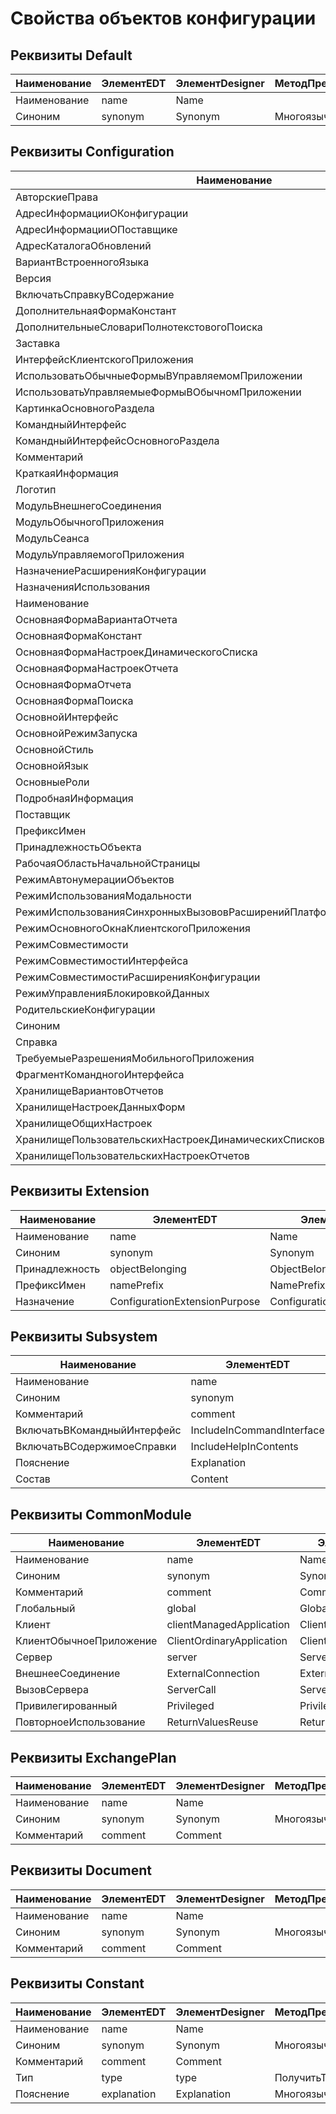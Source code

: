 # Свойства объектов конфигурации

## Реквизиты Default

| Наименование | ЭлементEDT | ЭлементDesigner | МетодПреобразования |
| ------------ | ---------- | --------------- | ------------------- |
| Наименование | name       | Name            |                     |
| Синоним      | synonym    | Synonym         | МногоязычнаяСтрока  |

## Реквизиты Configuration

| Наименование                                                            | ЭлементEDT                                      | ЭлементDesigner                                 | МетодПреобразования |
| ----------------------------------------------------------------------- | ----------------------------------------------- | ----------------------------------------------- | ------------------- |
| АвторскиеПрава                                                          | copyright                                       | Copyright                                       | МногоязычнаяСтрока  |
| АдресИнформацииОКонфигурации                                            | configurationInformationAddress                 | ConfigurationInformationAddress                 | МногоязычнаяСтрока  |
| АдресИнформацииОПоставщике                                              | vendorInformationAddress                        | VendorInformationAddress                        | МногоязычнаяСтрока  |
| АдресКаталогаОбновлений                                                 | updateCatalogAddress                            | UpdateCatalogAddress                            |                     |
| ВариантВстроенногоЯзыка                                                 | scriptVariant                                   | ScriptVariant                                   |                     |
| Версия                                                                  | version                                         | Version                                         |                     |
| ВключатьСправкуВСодержание                                              | includeHelpInContents                           | IncludeHelpInContents                           |                     |
| ДополнительнаяФормаКонстант                                             | auxiliaryConstantsForm                          | AuxiliaryConstantsForm                          |                     |
| ДополнительныеСловариПолнотекстовогоПоиска                              | additionalFullTextSearchDictionaries            | AdditionalFullTextSearchDictionaries            |                     |
| Заставка                                                                | splash                                          | Splash                                          |                     |
| ИнтерфейсКлиентскогоПриложения                                          | clientApplicationInterface                      | ClientApplicationInterface                      |                     |
| ИспользоватьОбычныеФормыВУправляемомПриложении                          | useOrdinaryFormInManagedApplication             | UseOrdinaryFormInManagedApplication             |                     |
| ИспользоватьУправляемыеФормыВОбычномПриложении                          | useManagedFormInOrdinaryApplication             | UseManagedFormInOrdinaryApplication             |                     |
| КартинкаОсновногоРаздела                                                | mainSectionPicture                              | MainSectionPicture                              |                     |
| КомандныйИнтерфейс                                                      | commandInterface                                | CommandInterface                                |                     |
| КомандныйИнтерфейсОсновногоРаздела                                      | mainSectionCommandInterface                     | MainSectionCommandInterface                     |                     |
| Комментарий                                                             | comment                                         | Comment                                         | МногоязычнаяСтрока  |
| КраткаяИнформация                                                       | briefInformation                                | BriefInformation                                | МногоязычнаяСтрока  |
| Логотип                                                                 | logo                                            | Logo                                            |                     |
| МодульВнешнегоСоединения                                                | externalConnectionModule                        | ExternalConnectionModule                        |                     |
| МодульОбычногоПриложения                                                | ordinaryApplicationModule                       | OrdinaryApplicationModule                       |                     |
| МодульСеанса                                                            | sessionModule                                   | SessionModule                                   |                     |
| МодульУправляемогоПриложения                                            | managedApplicationModule                        | ManagedApplicationModule                        |                     |
| НазначениеРасширенияКонфигурации                                        | configurationExtensionPurpose                   | ConfigurationExtensionPurpose                   |                     |
| НазначенияИспользования                                                 | usePurposes                                     | UsePurposes                                     |                     |
| Наименование                                                            | name                                            | Name                                            |                     |
| ОсновнаяФормаВариантаОтчета                                             | defaultReportVariantForm                        | DefaultReportVariantForm                        |                     |
| ОсновнаяФормаКонстант                                                   | defaultConstantsForm                            | DefaultConstantsForm                            |                     |
| ОсновнаяФормаНастроекДинамическогоСписка                                | defaultDynamicListSettingsForm                  | DefaultDynamicListSettingsForm                  |                     |
| ОсновнаяФормаНастроекОтчета                                             | defaultReportSettingsForm                       | DefaultReportSettingsForm                       |                     |
| ОсновнаяФормаОтчета                                                     | defaultReportForm                               | DefaultReportForm                               |                     |
| ОсновнаяФормаПоиска                                                     | defaultSearchForm                               | DefaultSearchForm                               |                     |
| ОсновнойИнтерфейс                                                       | defaultInterface                                | DefaultInterface                                |                     |
| ОсновнойРежимЗапуска                                                    | defaultRunMode                                  | DefaultRunMode                                  |                     |
| ОсновнойСтиль                                                           | defaultStyle                                    | DefaultStyle                                    |                     |
| ОсновнойЯзык                                                            | defaultLanguage                                 | DefaultLanguage                                 |                     |
| ОсновныеРоли                                                            | defaultRoles                                    | DefaultRoles                                    |                     |
| ПодробнаяИнформация                                                     | detailedInformation                             | DetailedInformation                             | МногоязычнаяСтрока  |
| Поставщик                                                               | vendor                                          | Vendor                                          |                     |
| ПрефиксИмен                                                             | namePrefix                                      | NamePrefix                                      |                     |
| ПринадлежностьОбъекта                                                   | objectBelonging                                 | ObjectBelonging                                 |                     |
| РабочаяОбластьНачальнойСтраницы                                         | homePageWorkArea                                | HomePageWorkArea                                |                     |
| РежимАвтонумерацииОбъектов                                              | objectAutonumerationMode                        | ObjectAutonumerationMode                        |                     |
| РежимИспользованияМодальности                                           | modalityUseMode                                 | ModalityUseMode                                 |                     |
| РежимИспользованияСинхронныхВызововРасширенийПлатформыИВнешнихКомпонент | synchronousPlatformExtensionAndAddInCallUseMode | SynchronousPlatformExtensionAndAddInCallUseMode |                     |
| РежимОсновногоОкнаКлиентскогоПриложения                                 | mainClientApplicationWindowMode                 | MainClientApplicationWindowMode                 |                     |
| РежимСовместимости                                                      | compatibilityMode                               | CompatibilityMode                               |                     |
| РежимСовместимостиИнтерфейса                                            | interfaceCompatibilityMode                      | InterfaceCompatibilityMode                      |                     |
| РежимСовместимостиРасширенияКонфигурации                                | configurationExtensionCompatibilityMode         | ConfigurationExtensionCompatibilityMode         |                     |
| РежимУправленияБлокировкойДанных                                        | dataLockControlMode                             | DataLockControlMode                             |                     |
| РодительскиеКонфигурации                                                | parentConfigurations                            | ParentConfigurations                            |                     |
| Синоним                                                                 | synonym                                         | Synonym                                         | МногоязычнаяСтрока  |
| Справка                                                                 | help                                            | Help                                            |                     |
| ТребуемыеРазрешенияМобильногоПриложения                                 | requiredMobileApplicationPermissions            | RequiredMobileApplicationPermissions            |                     |
| ФрагментКомандногоИнтерфейса                                            | commandInterfaceFragment                        | CommandInterfaceFragment                        |                     |
| ХранилищеВариантовОтчетов                                               | reportsVariantsStorage                          | ReportsVariantsStorage                          |                     |
| ХранилищеНастроекДанныхФорм                                             | formDataSettingsStorage                         | FormDataSettingsStorage                         |                     |
| ХранилищеОбщихНастроек                                                  | commonSettingsStorage                           | CommonSettingsStorage                           |                     |
| ХранилищеПользовательскихНастроекДинамическихСписков                    | dynamicListsUserSettingsStorage                 | DynamicListsUserSettingsStorage                 |                     |
| ХранилищеПользовательскихНастроекОтчетов                                | reportsUserSettingsStorage                      | ReportsUserSettingsStorage                      |                     |

## Реквизиты Extension

| Наименование   | ЭлементEDT                    | ЭлементDesigner               | МетодПреобразования |
| -------------- | ----------------------------- | ----------------------------- | ------------------- |
| Наименование   | name                          | Name                          |                     |
| Синоним        | synonym                       | Synonym                       | МногоязычнаяСтрока  |
| Принадлежность | objectBelonging               | ObjectBelonging               |                     |
| ПрефиксИмен    | namePrefix                    | NamePrefix                    |                     |
| Назначение     | ConfigurationExtensionPurpose | ConfigurationExtensionPurpose |                     |

## Реквизиты Subsystem

| Наименование                | ЭлементEDT                | ЭлементDesigner           | МетодПреобразования | ТипЗначения |
| --------------------------- | ------------------------- | ------------------------- | ------------------- | ----------- |
| Наименование                | name                      | Name                      |                     |             |
| Синоним                     | synonym                   | Synonym                   | МногоязычнаяСтрока  |             |
| Комментарий                 | comment                   | Comment                   |                     |             |
| ВключатьВКомандныйИнтерфейс | IncludeInCommandInterface | IncludeInCommandInterface | ЗначениеБулево      |             |
| ВключатьВСодержимоеСправки  | IncludeHelpInContents     | IncludeHelpInContents     | ЗначениеБулево      |             |
| Пояснение                   | Explanation               | Explanation               | МногоязычнаяСтрока  |             |
| Состав                      | Content                   | Content                   | СоставПодсистемы    | Массив      |

## Реквизиты CommonModule

| Наименование            | ЭлементEDT                | ЭлементDesigner           | МетодПреобразования | ЗначениеПоУмолчанию |
| ----------------------- | ------------------------- | ------------------------- | ------------------- | ------------------- |
| Наименование            | name                      | Name                      |                     |                     |
| Синоним                 | synonym                   | Synonym                   | МногоязычнаяСтрока  |                     |
| Комментарий             | comment                   | Comment                   |                     |                     |
| Глобальный              | global                    | Global                    | ЗначениеБулево      | false               |
| Клиент                  | clientManagedApplication  | ClientManagedApplication  | ЗначениеБулево      | false               |
| КлиентОбычноеПриложение | ClientOrdinaryApplication | ClientOrdinaryApplication | ЗначениеБулево      | false               |
| Сервер                  | server                    | Server                    | ЗначениеБулево      | true                |
| ВнешнееСоединение       | ExternalConnection        | ExternalConnection        | ЗначениеБулево      | false               |
| ВызовСервера            | ServerCall                | ServerCall                | ЗначениеБулево      | false               |
| Привилегированный       | Privileged                | Privileged                | ЗначениеБулево      | false               |
| ПовторноеИспользование  | ReturnValuesReuse         | ReturnValuesReuse         |                     | DontUse             |

## Реквизиты ExchangePlan

| Наименование | ЭлементEDT | ЭлементDesigner | МетодПреобразования | ЗначениеПоУмолчанию |
| ------------ | ---------- | --------------- | ------------------- | ------------------- |
| Наименование | name       | Name            |                     |                     |
| Синоним      | synonym    | Synonym         | МногоязычнаяСтрока  |                     |
| Комментарий  | comment    | Comment         |                     |                     |

## Реквизиты Document

| Наименование | ЭлементEDT | ЭлементDesigner | МетодПреобразования |
| ------------ | ---------- | --------------- | ------------------- |
| Наименование | name       | Name            |                     |
| Синоним      | synonym    | Synonym         | МногоязычнаяСтрока  |
| Комментарий  | comment    | Comment         |                     |

## Реквизиты Constant

| Наименование | ЭлементEDT  | ЭлементDesigner | МетодПреобразования |
| ------------ | ----------- | --------------- | ------------------- |
| Наименование | name        | Name            |                     |
| Синоним      | synonym     | Synonym         | МногоязычнаяСтрока  |
| Комментарий  | comment     | Comment         |                     |
| Тип          | type        | type            | ПолучитьТип         |
| Пояснение    | explanation | Explanation     | МногоязычнаяСтрока  |
